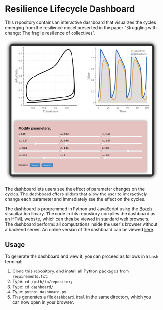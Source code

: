 # Resilience Lifecycle Dashboard

This repository contains an interactive dashboard that visualizes the cycles emerging from the resilience model presented in the paper "Struggling with change: The fragile resilience of collectives".

![Dashboard screenshot](docs/resilience-lifecycle-dashboard.png)

The dashboard lets users see the effect of parameter changes on the cycles.
The dashboard offers sliders that allow the user to interactively change each parameter and immediately see the effect on the cycles.

The dashboard is programmed in Python and JavaScript using the [Bokeh](https://github.com/bokeh/bokeh) visualization library.
The code in this repository compiles the dashboard as an HTML website, which can then be viewed in standard web browsers.
The dashboard performs all computations inside the user's browser without a backend server.
An online version of the dashboard can be viewed [here](https://www.sg.ethz.ch/extra/cz/resilience_dashboard/).


## Usage

To generate the dashboard and view it, you can proceed as follows in a `bash` terminal:

1. Clone this repository, and install all Python packages from `requirements.txt`.
2. Type: `cd /path/to/repository`
3. Type: `cd dashboard/`
4. Type: `python dashboard.py`
5. This generates a file `dashboard.html` in the same directory, which you can now open in your browser.
